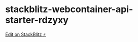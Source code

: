 # stackblitz-webcontainer-api-starter-rdzyxy

[Edit on StackBlitz ⚡️](https://stackblitz.com/edit/stackblitz-webcontainer-api-starter-rdzyxy)